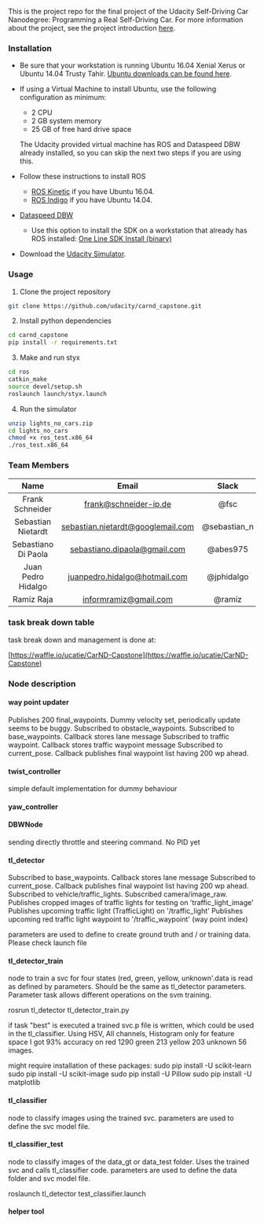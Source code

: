 This is the project repo for the final project of the Udacity Self-Driving Car Nanodegree: Programming a Real Self-Driving Car. For more information about the project, see the project introduction [here](https://classroom.udacity.com/nanodegrees/nd013/parts/6047fe34-d93c-4f50-8336-b70ef10cb4b2/modules/e1a23b06-329a-4684-a717-ad476f0d8dff/lessons/462c933d-9f24-42d3-8bdc-a08a5fc866e4/concepts/5ab4b122-83e6-436d-850f-9f4d26627fd9).

### Installation 

* Be sure that your workstation is running Ubuntu 16.04 Xenial Xerus or Ubuntu 14.04 Trusty Tahir. [Ubuntu downloads can be found here](https://www.ubuntu.com/download/desktop). 
* If using a Virtual Machine to install Ubuntu, use the following configuration as minimum:
  * 2 CPU
  * 2 GB system memory
  * 25 GB of free hard drive space
  
  The Udacity provided virtual machine has ROS and Dataspeed DBW already installed, so you can skip the next two steps if you are using this.

* Follow these instructions to install ROS
  * [ROS Kinetic](http://wiki.ros.org/kinetic/Installation/Ubuntu) if you have Ubuntu 16.04.
  * [ROS Indigo](http://wiki.ros.org/indigo/Installation/Ubuntu) if you have Ubuntu 14.04.
* [Dataspeed DBW](https://bitbucket.org/DataspeedInc/dbw_mkz_ros)
  * Use this option to install the SDK on a workstation that already has ROS installed: [One Line SDK Install (binary)](https://bitbucket.org/DataspeedInc/dbw_mkz_ros/src/81e63fcc335d7b64139d7482017d6a97b405e250/ROS_SETUP.md?fileviewer=file-view-default)
* Download the [Udacity Simulator](https://github.com/udacity/self-driving-car-sim/releases/tag/v0.1).

### Usage

1. Clone the project repository
```bash
git clone https://github.com/udacity/carnd_capstone.git
```

2. Install python dependencies
```bash
cd carnd_capstone
pip install -r requirements.txt
```
3. Make and run styx
```bash
cd ros
catkin_make
source devel/setup.sh
roslaunch launch/styx.launch
```
4. Run the simulator
```bash
unzip lights_no_cars.zip
cd lights_no_cars
chmod +x ros_test.x86_64
./ros_test.x86_64
```

### Team Members

| Name                | Email                             | Slack        | TimeZone |
|:-------------------:|:---------------------------------:|:------------:|:--------:|
| Frank Schneider     | frank@schneider-ip.de             | @fsc         | UTC+2 |
| Sebastian Nietardt  | sebastian.nietardt@googlemail.com | @sebastian_n | UTC+2 |
| Sebastiano Di Paola | sebastiano.dipaola@gmail.com      | @abes975	 | UTC+2 |
| Juan Pedro Hidalgo  | juanpedro.hidalgo@hotmail.com     | @jphidalgo   | UTC+2 |
| Ramiz Raja          | informramiz@gmail.com             | @ramiz       | UTC+5 |

### task break down table

task break down and management is done at:

[https://waffle.io/ucatie/CarND-Capstone](https://waffle.io/ucatie/CarND-Capstone)

### Node description

#### way point updater
Publishes 200 final_waypoints. Dummy velocity set, periodically update seems to be buggy. 
Subscribed to obstacle_waypoints. 
Subscribed to base_waypoints. Callback stores lane message
Subscribed to traffic waypoint. Callback stores traffic waypoint message
Subscribed to current_pose. Callback publishes final waypoint list having 200 wp ahead.

#### twist_controller
simple default implementation for dummy behaviour

#### yaw_controller

#### DBWNode
sending directly throttle and steering command. No PID yet

#### tl_detector
Subscribed to base_waypoints. Callback stores lane message
Subscribed to current_pose. Callback publishes final waypoint list having 200 wp ahead.
Subscribed to vehicle/traffic_lights. 
Subscribed camera/image_raw.
Publishes cropped images of traffic lights for testing on 'traffic_light_image'
Publishes upcoming traffic light (TrafficLight) on '/traffic_light'
Publishes upcoming red traffic light waypoint to '/traffic_waypoint' (way point index)

parameters are used to define to create ground truth and / or training data. Please check launch file

#### tl_detector_train
node to train a svc for four states (red, green, yellow, unknown'.data is read as defined by parameters. Should be the same as tl_detector parameters. Parameter task allows different operations on the svm training.

rosrun tl_detector tl_detector_train.py

if task "best" is executed a trained svc.p file is written, which could be used in the tl_classifier.
Using HSV, All channels, Histogram only for feature space I got 93% accuracy on red 1290 green 213 yellow 203 unknown 56
images.

might require installation of these packages: 
sudo pip install -U scikit-learn
sudo pip install -U scikit-image
sudo pip install -U Pillow
sudo pip install -U matplotlib

#### tl_classifier
node to classify images using the trained svc.
parameters are used to define the svc model file.

#### tl_classifier_test
node to classify images of the data_gt or data_test folder. Uses the trained svc and calls tl_classifier code.
parameters are used to define the data folder and svc model file.

roslaunch tl_detector test_classifier.launch 

#### helper tool  


